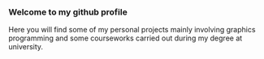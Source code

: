 ### Welcome to my github profile
Here you will find some of my personal projects mainly involving graphics programming and some courseworks carried out during my degree at university.
